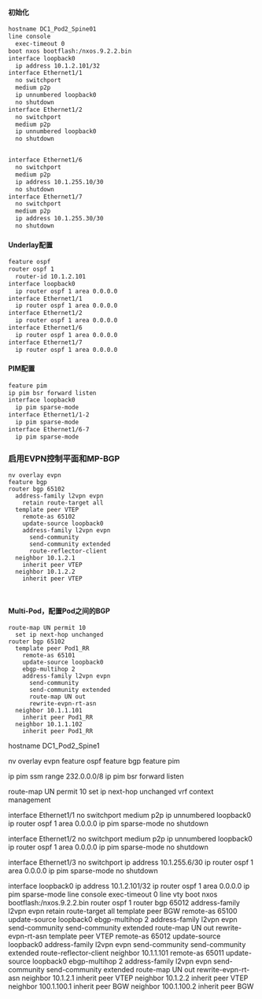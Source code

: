 #### 初始化

```markdown
hostname DC1_Pod2_Spine01
line console
  exec-timeout 0
boot nxos bootflash:/nxos.9.2.2.bin 
interface loopback0
  ip address 10.1.2.101/32
interface Ethernet1/1
  no switchport
  medium p2p
  ip unnumbered loopback0
  no shutdown
interface Ethernet1/2
  no switchport
  medium p2p
  ip unnumbered loopback0
  no shutdown


interface Ethernet1/6
  no switchport
  medium p2p
  ip address 10.1.255.10/30
  no shutdown
interface Ethernet1/7
  no switchport
  medium p2p
  ip address 10.1.255.30/30
  no shutdown

```

#### Underlay配置
```markdown
feature ospf
router ospf 1
  router-id 10.1.2.101
interface loopback0
  ip router ospf 1 area 0.0.0.0
interface Ethernet1/1
  ip router ospf 1 area 0.0.0.0
interface Ethernet1/2
  ip router ospf 1 area 0.0.0.0
interface Ethernet1/6
  ip router ospf 1 area 0.0.0.0
interface Ethernet1/7
  ip router ospf 1 area 0.0.0.0


```


#### PIM配置
```markdown
feature pim
ip pim bsr forward listen
interface loopback0
  ip pim sparse-mode
interface Ethernet1/1-2
  ip pim sparse-mode
interface Ethernet1/6-7
  ip pim sparse-mode
```

### 启用EVPN控制平面和MP-BGP
```text
nv overlay evpn
feature bgp
router bgp 65102
  address-family l2vpn evpn
    retain route-target all
  template peer VTEP
    remote-as 65102
    update-source loopback0
    address-family l2vpn evpn
      send-community
      send-community extended
      route-reflector-client
  neighbor 10.1.2.1
    inherit peer VTEP
  neighbor 10.1.2.2
    inherit peer VTEP

   
```

####  Multi-Pod，配置Pod之间的BGP
```text
route-map UN permit 10 
  set ip next-hop unchanged
router bgp 65102
  template peer Pod1_RR
    remote-as 65101
    update-source loopback0
    ebgp-multihop 2
    address-family l2vpn evpn
      send-community
      send-community extended
      route-map UN out
      rewrite-evpn-rt-asn
  neighbor 10.1.1.101
    inherit peer Pod1_RR
  neighbor 10.1.1.102
    inherit peer Pod1_RR

```




hostname DC1_Pod2_Spine1

nv overlay evpn
feature ospf
feature bgp
feature pim

ip pim ssm range 232.0.0.0/8
ip pim bsr forward listen


route-map UN permit 10
  set ip next-hop unchanged
vrf context management


interface Ethernet1/1
  no switchport
  medium p2p
  ip unnumbered loopback0
  ip router ospf 1 area 0.0.0.0
  ip pim sparse-mode
  no shutdown

interface Ethernet1/2
  no switchport
  medium p2p
  ip unnumbered loopback0
  ip router ospf 1 area 0.0.0.0
  ip pim sparse-mode
  no shutdown

interface Ethernet1/3
  no switchport
  ip address 10.1.255.6/30
  ip router ospf 1 area 0.0.0.0
  ip pim sparse-mode
  no shutdown


interface loopback0
  ip address 10.1.2.101/32
  ip router ospf 1 area 0.0.0.0
  ip pim sparse-mode
line console
  exec-timeout 0
line vty
boot nxos bootflash:/nxos.9.2.2.bin 
router ospf 1
router bgp 65012
  address-family l2vpn evpn
    retain route-target all
  template peer BGW
    remote-as 65100
    update-source loopback0
    ebgp-multihop 2
    address-family l2vpn evpn
      send-community
      send-community extended
      route-map UN out
      rewrite-evpn-rt-asn
  template peer VTEP
    remote-as 65012
    update-source loopback0
    address-family l2vpn evpn
      send-community
      send-community extended
      route-reflector-client
  neighbor 10.1.1.101
    remote-as 65011
    update-source loopback0
    ebgp-multihop 2
    address-family l2vpn evpn
      send-community
      send-community extended
      route-map UN out
      rewrite-evpn-rt-asn
  neighbor 10.1.2.1
    inherit peer VTEP
  neighbor 10.1.2.2
    inherit peer VTEP
  neighbor 100.1.100.1
    inherit peer BGW
  neighbor 100.1.100.2
    inherit peer BGW
   